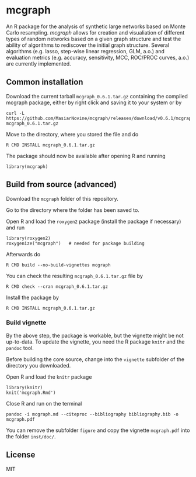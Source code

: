 # mcgraph

An R package for the analysis of synthetic large networks based on Monte Carlo resampling. *mcgraph* allows for creation and visualiation of different types of random networks based on a given graph structure and test the ability of algorithms to rediscover the initial graph structure. Several algorithms (e.g. lasso, step-wise linear regression, GLM, a.o.) and evaluation metrics (e.g. accuracy, sensitivity, MCC, ROC/PROC curves, a.o.) are currently implemented.   

## Common installation

Download the current tarball `mcgraph_0.6.1.tar.gz` containing the compiled mcgraph package, either by right click and saving it to your system or by

```
curl -L https://github.com/MasiarNovine/mcgraph/releases/download/v0.6.1/mcgraph_0.6.1.tar.gz mcgraph_0.6.1.tar.gz
```

Move to the directory, where you stored the file and do

```
R CMD INSTALL mcgraph_0.6.1.tar.gz
```

The package should now be available after opening R and running

```
library(mcgraph)
```

## Build from source (advanced)

Download the `mcgraph` folder of this repository.

Go to the directory where the folder has been saved to.

Open R and load the `roxygen2` package (install the package if necessary) and run

```
library(roxygen2)
roxygenize("mcgraph")	# needed for package building
```

Afterwards do

```
R CMD build --no-build-vignettes mcgraph
```

You can check the resulting `mcgraph_0.6.1.tar.gz` file by

```
R CMD check --cran mcgraph_0.6.1.tar.gz
```

Install the package by

```
R CMD INSTALL mcgraph_0.6.1.tar.gz
```

### Build vignette

By the above step, the package is workable, but the vignette might be not up-to-data.
To update the vignette, you need the R package `knitr` and the `pandoc` tool.

Before building the core source, change into the `vignette` subfolder of the directory you downloaded.

Open R and load the `knitr` package

```
library(knitr)
knit('mcgraph.Rmd')
```
Close R and run on the terminal

```
pandoc -i mcgraph.md --citeproc --bibliography bibliography.bib -o mcgraph.pdf
```

You can remove the subfolder `figure` and copy the vignette `mcgraph.pdf` into the folder `inst/doc/`.

## License

MIT
